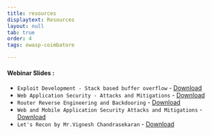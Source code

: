 ```yaml
---
title: resources
displaytext: Resources
layout: null
tab: true
order: 4
tags: owasp-coimbatore

---
```


#### Webinar Slides :

- `Exploit Development - Stack based buffer overflow` - [Download](assets/files/Exploit%20Development%20Stack%20Bufferoverflow.pdf)
- `Web Application Security - Attacks and Mitigations` - [Download](assets/files/Web%20Application%20Security%20Adithyan%20AK.pdf)
- `Router Reverse Engineering and Backdooring` - [Download](assets/files/Router%20Reversing%20by%20Adithyan%20AK.pdf)
- `Web and Mobile Application Security Attacks and Mitigations` - [Download](assets/files/Web%20Mobile%20Application%20Security%20by%20Adithyan%20AK.pdf)
- `Let's Recon by Mr.Vignesh Chandrasekaran` - [Download](assets/files/Lets%20Recon.pdf)
